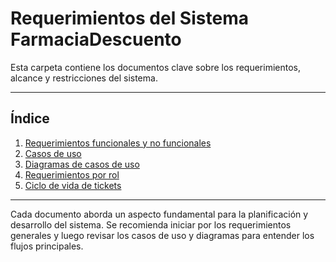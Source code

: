 # Requerimientos del Sistema FarmaciaDescuento

Esta carpeta contiene los documentos clave sobre los requerimientos, alcance y restricciones del sistema.

---

## Índice

1. [Requerimientos funcionales y no funcionales](./requerimientos.md)
2. [Casos de uso](./casos_de_uso.md)
3. [Diagramas de casos de uso](./diagramas_casos_uso.md)
4. [Requerimientos por rol](./requerimientos_por_rol.md)
5. [Ciclo de vida de tickets](./ciclo_vida_tickets.md)

---

Cada documento aborda un aspecto fundamental para la planificación y desarrollo del sistema. Se recomienda iniciar por los requerimientos generales y luego revisar los casos de uso y diagramas para entender los flujos principales.
